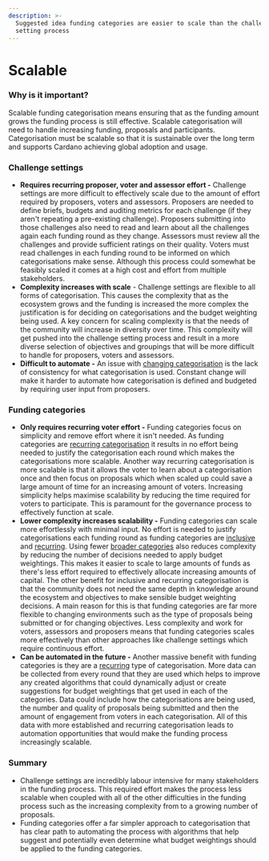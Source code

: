 ```yaml
---
description: >-
  Suggested idea funding categories are easier to scale than the challenge
  setting process
---
```


# Scalable

### Why is it important?

Scalable funding categorisation means ensuring that as the funding amount grows the funding process is still effective. Scalable categorisation will need to handle increasing funding, proposals and participants. Categorisation must be scalable so that it is sustainable over the long term and supports Cardano achieving global adoption and usage.



### Challenge settings

* **Requires recurring proposer, voter and assessor effort -** Challenge settings are more difficult to effectively scale due to the amount of effort required by proposers, voters and assessors. Proposers are needed to define briefs, budgets and auditing metrics for each challenge (if they aren't repeating a pre-existing challenge). Proposers submitting into those challenges also need to read and learn about all the challenges again each funding round as they change. Assessors must review all the challenges and provide sufficient ratings on their quality. Voters must read challenges in each funding round to be informed on which categorisations make sense. Although this process could somewhat be feasibly scaled it comes at a high cost and effort from multiple stakeholders.&#x20;
* **Complexity increases with scale** - Challenge settings are flexible to all forms of categorisation. This causes the complexity that as the ecosystem grows and the funding is increased the more complex the justification is for deciding on categorisations and the budget weighting being used. A key concern for scaling complexity is that the needs of the community will increase in diversity over time. This complexity will get pushed into the challenge setting process and result in a more diverse selection of objectives and groupings that will be more difficult to handle for proposers, voters and assessors.
* **Difficult to automate -** An issue with [changing categorisation](../categorisation-approaches/recurring-vs-changing-categorisations.md) is the lack of consistency for what categorisation is used. Constant change will make it harder to automate how categorisation is defined and budgeted by requiring user input from proposers.



### Funding categories

* **Only requires recurring voter effort -** Funding categories focus on simplicity and remove effort where it isn't needed. As funding categories are [recurring categorisation](../categorisation-approaches/recurring-vs-changing-categorisations.md) it results in no effort being needed to justify the categorisation each round which makes the categorisations more scalable. Another way recurring categorisation is more scalable is that it allows the voter to learn about a categorisation once and then focus on proposals which when scaled up could save a large amount of time for an increasing amount of voters. Increasing simplicity helps maximise scalability by reducing the time required for voters to participate. This is paramount for the governance process to effectively function at scale.
* **Lower complexity increases scalability -** Funding categories can scale more effortlessly with minimal input. No effort is needed to justify categorisations each funding round as funding categories are [inclusive](../categorisation-approaches/inclusive-vs-exclusive-categorisations.md) and [recurring](../categorisation-approaches/recurring-vs-changing-categorisations.md). Using fewer [broader categories](../categorisation-approaches/broad-vs-specific-categorisations.md) also reduces complexity by reducing the number of decisions needed to apply budget weightings. This makes it easier to scale to large amounts of funds as there's less effort required to effectively allocate increasing amounts of capital. The other benefit for inclusive and recurring categorisation is that the community does not need the same depth in knowledge around the ecosystem and objectives to make sensible budget weighting decisions. A main reason for this is that funding categories are far more flexible to changing environments such as the type of proposals being submitted or for changing objectives. Less complexity and work for voters, assessors and proposers means that funding categories scales more effectively than other approaches like challenge settings which require continuous effort.
* **Can be automated in the future -**  Another massive benefit with funding categories is they are a [recurring](../categorisation-approaches/recurring-vs-changing-categorisations.md) type of categorisation. More data can be collected from every round that they are used which helps to improve any created algorithms that could dynamically adjust or create suggestions for budget weightings that get used in each of the categories. Data could include how the categorisations are being used, the number and quality of proposals being submitted and then the amount of engagement from voters in each categorisation. All of this data with more established and recurring categorisation leads to automation opportunities that would make the funding process increasingly scalable.



### Summary

* Challenge settings are incredibly labour intensive for many stakeholders in the funding process. This required effort makes the process less scalable when coupled with all of the other difficulties in the funding process such as the increasing complexity from to a growing number of proposals.
* Funding categories offer a far simpler approach to categorisation that has clear path to automating the process with algorithms that help suggest and potentially even determine what budget weightings should be applied to the funding categories.
